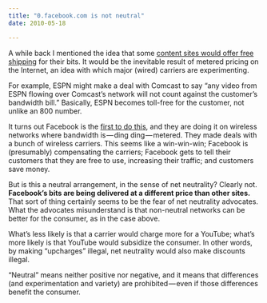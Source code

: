 ```yaml
---
title: "0.facebook.com is not neutral"
date: 2010-05-18

---
```


A while back I mentioned the idea that some [content sites would offer free shipping](http://richvsreach.wordpress.com/2008/06/03/the-long-game-on-metered-pricing-free-shipping/) for their bits. It would be the inevitable result of metered pricing on the Internet, an idea with which major (wired) carriers are experimenting.

For example, ESPN might make a deal with Comcast to say “any video from ESPN flowing over Comcast’s network will not count against the customer’s bandwidth bill.” Basically, ESPN becomes toll-free for the customer, not unlike an 800 number.

It turns out Facebook is the [first to do this](http://blog.facebook.com/blog.php?post=391295167130), and they are doing it on wireless networks where bandwidth is — ding ding — metered. They made deals with a bunch of wireless carriers. This seems like a win-win-win; Facebook is (presumably) compensating the carriers; Facebook gets to tell their customers that they are free to use, increasing their traffic; and customers save money.

But is this a neutral arrangement, in the sense of net neutrality? Clearly not. **Facebook’s bits are being delivered at a different price than other sites.** That sort of thing certainly seems to be the fear of net neutrality advocates. What the advocates misunderstand is that non-neutral networks can be better for the consumer, as in the case above.

What’s less likely is that a carrier would charge more for a YouTube; what’s more likely is that YouTube would subsidize the consumer. In other words, by making “upcharges” illegal, net neutrality would also make discounts illegal.

“Neutral” means neither positive nor negative, and it means that differences (and experimentation and variety) are prohibited — even if those differences benefit the consumer.
